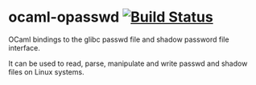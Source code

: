 # ocaml-opasswd [![Build Status](https://travis-ci.org/xapi-project/ocaml-opasswd.svg?branch=master)](https://travis-ci.org/xapi-project/ocaml-opasswd)

OCaml bindings to the glibc passwd file and shadow password
file interface.

It can be used to read, parse, manipulate and write passwd and shadow files on
Linux systems.
